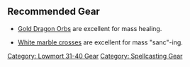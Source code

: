 ## Recommended Gear

-   [Gold Dragon Orbs](Gold_Dragon_Orb "wikilink") are excellent for
    mass healing.

<!-- -->

-   [White marble crosses](White_Marble_Cross "wikilink") are excellent
    for mass "sanc"-ing.

[Category: Lowmort 31-40 Gear](Category:_Lowmort_31-40_Gear "wikilink")
[Category: Spellcasting Gear](Category:_Spellcasting_Gear "wikilink")
